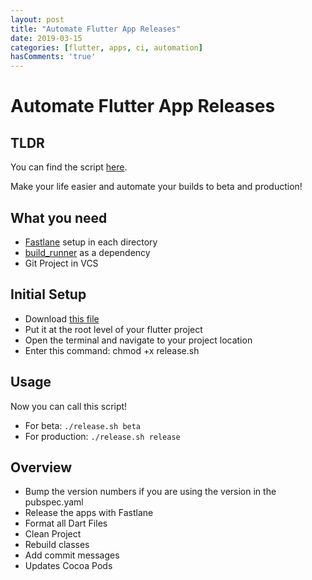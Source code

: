 ```yaml
---
layout: post
title: "Automate Flutter App Releases"
date: 2019-03-15
categories: [flutter, apps, ci, automation]
hasComments: 'true'
---
```


# Automate Flutter App Releases

## TLDR

You can find the script [here](https://gist.github.com/rodydavis/774b36e32d7efa882cca8dd16da6e74c).

<script src="https://gist.github.com/rodydavis/774b36e32d7efa882cca8dd16da6e74c.js"></script>

Make your life easier and automate your builds to beta and production!

## What you need

- [Fastlane](https://fastlane.tools/) setup in each directory
- [build_runner](https://pub.dartlang.org/packages/build_runner) as a dependency
- Git Project in VCS

## Initial Setup

- Download [this file](https://gist.github.com/rodydavis/774b36e32d7efa882cca8dd16da6e74c)
- Put it at the root level of your flutter project
- Open the terminal and navigate to your project location
- Enter this command: chmod +x release.sh

## Usage

Now you can call this script!

- For beta: `./release.sh beta`
- For production: `./release.sh release`

## Overview

- Bump the version numbers if you are using the version in the pubspec.yaml
- Release the apps with Fastlane
- Format all Dart Files
- Clean Project
- Rebuild classes
- Add commit messages
- Updates Cocoa Pods
